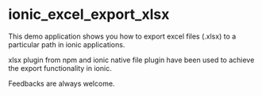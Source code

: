 # ionic_excel_export_xlsx

This demo application shows you how to export excel files (.xlsx) to a particular path in ionic applications.

xlsx plugin from npm and ionic native file plugin have been used to achieve the export functionality in ionic.

Feedbacks are always welcome.
